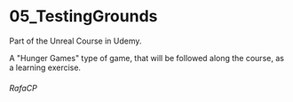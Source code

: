 # 05_TestingGrounds
Part of the Unreal Course in Udemy.

A "Hunger Games" type of game, that will be followed along the course, as a learning exercise.

###### RafaCP
